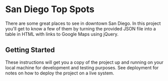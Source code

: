 # San Diego Top Spots

There are some great places to see in downtown San Diego. In this project you'll get to know a few of them by turning the provided JSON file into a table in HTML with links to Google Maps using jQuery.


## Getting Started

These instructions will get you a copy of the project up and running on your local machine for development and testing purposes. See deployment for notes on how to deploy the project on a live system.